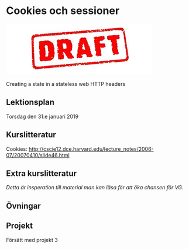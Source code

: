 # Cookies och sessioner 

![Draft](draft.jpg)

Creating a state in a stateless web
HTTP headers

## Lektionsplan
Torsdag den 31:e januari 2019


## Kurslitteratur
Cookies:
http://cscie12.dce.harvard.edu/lecture_notes/2006-07/20070410/slide46.html

## Extra kurslitteratur
*Detta är insperation till material man kan läsa för att öka chansen för VG.*
## Övningar
## Projekt
Försätt med projekt 3